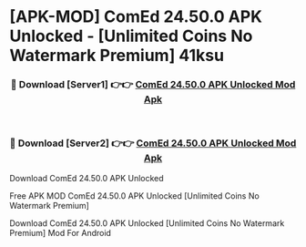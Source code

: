 # [APK-MOD] ComEd 24.50.0 APK Unlocked - [Unlimited Coins No Watermark Premium] 41ksu



<div align="center">
<h3>🔴 Download [Server1] 👉👉 <a href="https://momento.my/?title=ComEd_24.50.0_APK_Unlocked">ComEd 24.50.0 APK Unlocked Mod Apk</a></h3><br>

<h3>🔴 Download [Server2] 👉👉 <a href="https://momento.my/?title=ComEd_24.50.0_APK_Unlocked">ComEd 24.50.0 APK Unlocked Mod Apk</a></h3>
</div>



Download ComEd 24.50.0 APK Unlocked 

Free APK MOD ComEd 24.50.0 APK Unlocked [Unlimited Coins No Watermark Premium]

Download ComEd 24.50.0 APK Unlocked [Unlimited Coins No Watermark Premium] Mod For Android
